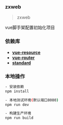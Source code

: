 ### zxweb

> zxweb

vue脚手架配置初始化项目

### 依赖库
- **[vue-resource][11]**
- **[vue-router][22]**
- **[standard][33]**

[11]: https://github.com/pagekit/vue-resource
[22]: https://github.com/vuejs/vue-router
[33]: https://github.com/feross/standard 
### 本地操作

``` bash
- 安装依赖
npm install

- 本地测试环境(默认端口8080)
npm run dev

- 构建生产环境 
npm run build
```

